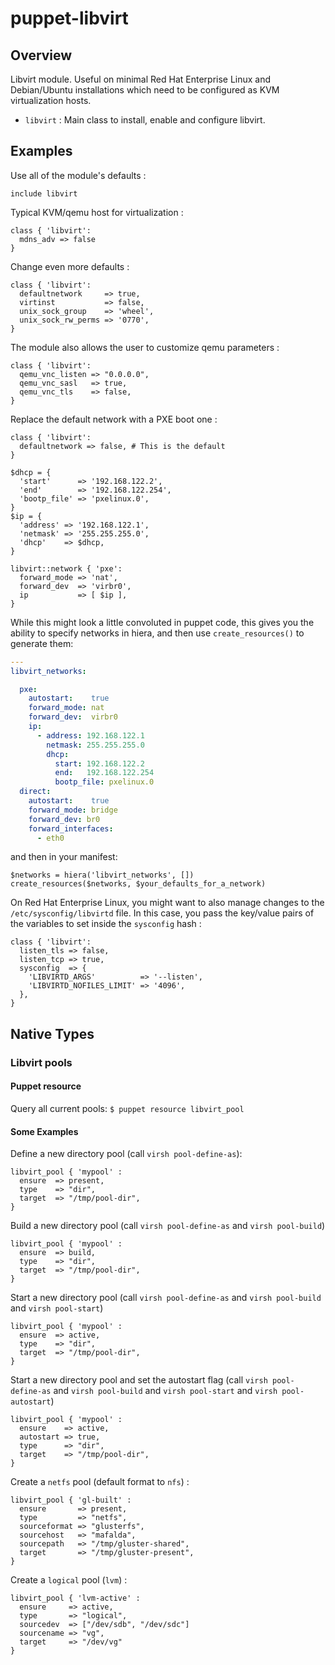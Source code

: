 # puppet-libvirt

## Overview

Libvirt module. Useful on minimal Red Hat Enterprise Linux and Debian/Ubuntu
installations which need to be configured as KVM virtualization hosts.

* `libvirt` : Main class to install, enable and configure libvirt.

## Examples

Use all of the module's defaults :

```puppet
include libvirt
```

Typical KVM/qemu host for virtualization :

```puppet
class { 'libvirt':
  mdns_adv => false
}
```

Change even more defaults :

```puppet
class { 'libvirt':
  defaultnetwork     => true,
  virtinst           => false,
  unix_sock_group    => 'wheel',
  unix_sock_rw_perms => '0770',
}
```

The module also allows the user to customize qemu parameters :

```puppet
class { 'libvirt':
  qemu_vnc_listen => "0.0.0.0",
  qemu_vnc_sasl   => true,
  qemu_vnc_tls    => false,
}
```

Replace the default network with a PXE boot one :

```puppet
class { 'libvirt':
  defaultnetwork => false, # This is the default
}

$dhcp = {
  'start'      => '192.168.122.2',
  'end'        => '192.168.122.254',
  'bootp_file' => 'pxelinux.0',
}
$ip = {
  'address' => '192.168.122.1',
  'netmask' => '255.255.255.0',
  'dhcp'    => $dhcp,
}

libvirt::network { 'pxe':
  forward_mode => 'nat',
  forward_dev  => 'virbr0',
  ip           => [ $ip ],
}
```

While this might look a little convoluted in puppet code, this gives you the ability to specify networks in hiera, and then use `create_resources()` to  generate them:

```yaml
---
libvirt_networks:

  pxe:
    autostart:    true
    forward_mode: nat
    forward_dev:  virbr0
    ip:
      - address: 192.168.122.1
        netmask: 255.255.255.0
        dhcp:
          start: 192.168.122.2
          end:   192.168.122.254
          bootp_file: pxelinux.0
  direct:
    autostart:    true
    forward_mode: bridge
    forward_dev: br0
    forward_interfaces:
      - eth0
```

and then in your manifest:

```puppet
$networks = hiera('libvirt_networks', [])
create_resources($networks, $your_defaults_for_a_network)
```

On Red Hat Enterprise Linux, you might want to also manage changes to the
`/etc/sysconfig/libvirtd` file. In this case, you pass the key/value pairs
of the variables to set inside the `sysconfig` hash :

```puppet
class { 'libvirt':
  listen_tls => false,
  listen_tcp => true,
  sysconfig  => {
    'LIBVIRTD_ARGS'          => '--listen',
    'LIBVIRTD_NOFILES_LIMIT' => '4096',
  },
}
```

## Native Types

### Libvirt pools

#### Puppet resource 

Query all current pools: `$ puppet resource libvirt_pool`

#### Some Examples

Define a new directory pool (call `virsh pool-define-as`): 

```puppet
libvirt_pool { 'mypool' :
  ensure  => present,
  type    => "dir",
  target  => "/tmp/pool-dir",
}
```

Build a new directory pool (call `virsh pool-define-as` and `virsh pool-build`)
```puppet
libvirt_pool { 'mypool' :
  ensure  => build,
  type    => "dir",
  target  => "/tmp/pool-dir",
}
```

Start a new directory pool (call `virsh pool-define-as` and `virsh pool-build` and `virsh pool-start`)
```puppet
libvirt_pool { 'mypool' :
  ensure  => active,
  type    => "dir",
  target  => "/tmp/pool-dir",
}
```

Start a new directory pool and set the autostart flag 
(call `virsh pool-define-as` and `virsh pool-build` and `virsh pool-start` and `virsh pool-autostart`)
```puppet
libvirt_pool { 'mypool' :
  ensure    => active,
  autostart => true,
  type      => "dir",
  target    => "/tmp/pool-dir",
}
```

Create a `netfs` pool (default format to `nfs`) :

```puppet
libvirt_pool { 'gl-built' :
  ensure       => present,
  type         => "netfs",
  sourceformat => "glusterfs",
  sourcehost   => "mafalda",
  sourcepath   => "/tmp/gluster-shared",
  target       => "/tmp/gluster-present",
}
```

Create a `logical` pool (`lvm`) :

```puppet
libvirt_pool { 'lvm-active' :
  ensure     => active,
  type       => "logical",
  sourcedev  => ["/dev/sdb", "/dev/sdc"]
  sourcename => "vg",
  target     => "/dev/vg"
}

```
